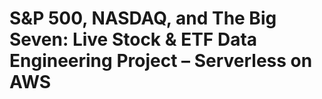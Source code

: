# S&P 500, NASDAQ, and The Big Seven: Live Stock & ETF Data Engineering Project – Serverless on AWS
